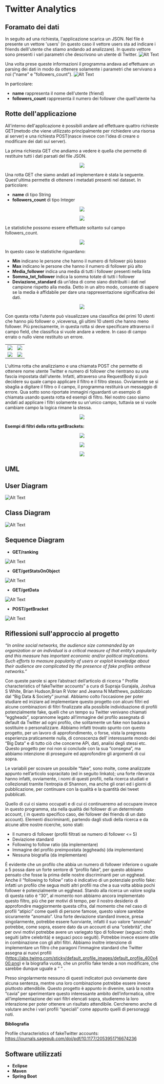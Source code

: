 # Twitter Analytics 
## Foramato dei dati
In seguito ad una richiesta, l'applicazione scarica un JSON. Nel file è presente un vettore 'users' (in questo caso il vettore users sta ad indicare i friends delll'utente che stiamo andando ad analizzare). In questo vettore sono presenti i vari parametri che descrivono un utente di Twitter.
![Alt Text](JSON.PNG) 

Una volta prese queste informazioni il programma andava ad effettuare un parsing dei dati in modo da ottenere solamente i parametri che servivano a noi ("name" e "followers_count").
![Alt Text](JSONParsing.PNG) 

In particolare:
* **name** rappresenta il nome dell'utente (friend)
* **followers_count** rappresenta il numero dei follower che quell'utente ha

## Rotte dell'applicazione
All'interno dell'applicazione è possibili andare ad effettuare quattro richieste GET(metodo che viene utilizzato principalmente per richiedere una risorsa al server) e una richiesta POST(nasce invece con l'idea di creare o modificare dei dati sul server).

La prima richiesta GET che andiamo a vedere è quella che permette di restituire tutti i dati parsati del file JSON.
<p align="center">
  <img src="get_data.PNG">
</p>

Una rotta GET che siamo andati ad implementare è stata la seguente. Quest'ultima permette di ottenere i metadati presenti nel dataset. In particolare:
* **name** di tipo String
* **followers_count** di tipo Integer
<p align="center">
  <img src="get_metadata.PNG">
</p>
<p align="center">
  <img src="metadata_results.PNG">
</p>

Le statistiche possono essere effettuate soltanto sul campo followers_count.
<p align="center">
  <img src="get_stats.PNG">
</p>

In questo caso le statistiche riguardano:
* **Min** indicano le persone che hanno il numero di follower più basso
* **Max** indicano le persone che hanno il numero di follower più alto
* **Media_follower** indica una media di tutti i follower presenti nella lista
* **Somma_tot_follower** indica la somma totate di tutti i follower 
* **Deviazione_standard** dà un’idea di come siano distribuiti i dati nel campione rispetto alla media. Detto in un altro modo, consente    di sapere se la media è affidabile per dare una rappresentazione significativa dei dati.

<p align="center">
  <img src="stats_result.PNG">
</p>

Con questa rotta l'utente può visualizzare una classifica dei primi 10 utenti che hanno più follower o ,viceversa, gli ultimi 10 utenti che hanno meno follower. Più precisamente, in questa rotta si deve specificare attraverso il campo field, che classifica si vuole andare a vedere. In caso di campo errato o nullo viene restituito un errore. 
<table class="center">
  <tr>
    <td><img src="get_top10.PNG"></td>
    <td><img src="get_last10.PNG"></td>
  </tr>
    <tr>
    <td><img src="top10_results.PNG"></td>
    <td><img src="last10_results.PNG"></td>
  </tr>
 </table>
 
L'ultima rotta che analizziamo e una chiamata POST che permette di ottenere nome utente Twitter e numero di follower che rientrano su una fascia impostata dall'utente. Infatti, attraverso una RequestBody si può decidere su quale campo applicare il filtro e il filtro stesso. Ovviamente se si sbaglia a digitare il filtro o il campo, il programma restituirà un messaggio di errore. Qua sotto sono riportate immagini riguardanti un esempio di chiamata usando questa rotta ed esempi di filtro. Nel nostro caso siamo andati ad applicare i filtri solamente su un'unico campo, tuttavia se si vuole cambiare campo la logica rimane la stessa.  
<p align="center">
  <img src="getbrakets.PNG">
</p>

**Esempi di filtri della rotta getBrackets:** 
<p align="center">
  <img src="gt.PNG">
</p>
<p align="center">
  <img src="bt.PNG">
</p>
<p align="center">
  <img src="lt.PNG">
</p>
 

## UML
## User Diagram
![Alt Text](UserDatagram.PNG)
## Class Diagram
![Alt Text](classdiagram.PNG) 
## Sequence Diagram
* **GET/ranking**

![Alt Text](ranking.png) 

* **GET/getStatsOnObject**

![Alt Text](getstatsonobject.png) 

* **GET/getData**

![Alt Text](getdata.PNG) 

* **POST/getBracket**

![Alt Text](getBracket.png)


## Riflessioni sull'approccio al progetto
*“In online social networks, the audience size commanded by an organization or an individual is a critical measure of that entity’s popularity and this measure has important economic and/or political implications. Such efforts to measure popularity of users or exploit knowledge about their audience are complicated by the presence of fake profiles onthese networks.”*

Con queste parole si apre l’abstract dell’articolo di ricerca “ Profile characteristics of fakeTwitter accounts” a cura di Supraja Gurajala, Joshua S White, Brian Hudson,Brian R Voter and Jeanna N Matthews, pubblicato dal “Big Data & Society” journal. 
Abbiamo colto l’occasione per poter studiare ed iniziare ad implementare questo progetto con alcuni filtri ed alcune combinazioni di filtri finalizzate alla possibile individuazione di profili potenzialmente fake, quelli che un tempo su Twitter venivano chiamati “eggheads”, soprannome legato all’immagine del profilo assegnata di default da Twitter ad ogni profilo, che solitamente un fake non badava a sostituire o personalizzare. 
Abbiamo infatti trovato spunto con questo progetto, per un lavoro di approfondimento, o forse, vista la pregressa esperienza praticamente nulla, di conoscenza dell’ interessante mondo dei “Big Data” e di tutto ciò che concerne APi, dati, analisi degli stessi etc.
Questo progetto per noi non si conclude con la sua “consegna”, ma abbiamo intenzione di proseguire ed approfondire gli argomenti di cui sopra. 

Le variabili per scovare un possibile “fake”, sono molte, come analizzate appunto nell’articolo sopracitato (ed in seguito linkato); una forte rilevanza hanno infatti, ovviamente, i nomi di questi profili, nella ricerca studiati e collezionati tramite l’entropia di Shannon, ma anche gli orari ed i giorni di pubblicazione, per continuare con la qualità e la quantità dei tweet pubblicati. 

Quello di cui ci siamo occupati e di cui ci continueremo ad occupare invece in questo programma, sta nella qualità dei follower di un determinato account, ( in questo specifico caso, dei follower dei friends di un dato account). Elementi discriminanti, partendo dagli studi della ricerca e da alcune altre nostre ricerche, sono stati:
* Il numero di follower (profili filtrati se numero di follower <= 5)
* Deviazione standard
* Following to follow ratio (da implementare)
* Immagine del profilo preimpostata (eggheads) (da implementare)
* Nessuna biografia (da implementare)

È evidente che un profilo che abbia un numero di follower inferiore o uguale a 5 possa dare un forte sentore di “profilo fake”, per questo abbiamo pensato che fosse la prima delle nostre discriminanti per un egghead.
Anche il “following to follow” ratio è indicativo di un potenziale profilo fake: infatti un profilo che segua molti altri profili ma che a sua volta abbia pochi follower è potenzialmente un egghead. Stando alla ricerca un valore soglia di questa ratio è “30”, al momento non abbiamo ancora implementato questo filtro, più che per motivi di tempo, per il nostro desiderio di approfondire maggiormente questa cifra, dal momento che nel caso di profili “atipici” come quelli di persone famose, questo valore sarebbe sicuramente “anomalo”.
Una forte deviazione standard invece, presa singolarmente, potrebbe essere fuorviante, infatti il suo valore “anomalo” potrebbe, come sopra, essere dato da un account di una “celebrità”, che per ovvi motivi potrebbe avere un variegato tipo di follower (seguaci molto seguiti (altre celebrità) e seguaci poco seguiti). Potrebbe invece essere utile in combinazione con gli altri filtri.
Abbiamo inoltre intenzione di implementare un filtro che paragoni l’immagine standard che Twitter assegna ai nuovi profili (https://abs.twimg.com/sticky/default_profile_images/default_profile_400x400.png) e la biografia vuota, che un profilo fake tende a non modificare, che sarebbe dunque uguale a “ “ .

Preso singolarmente nessuno di questi indicatori può ovviamente dare alcuna sentenza, mentre una loro combinazione potrebbe essere invece piuttosto attendibile.
Questo progetto è appunto in divenire, sarà la nostra “cavia” per sperimentare questo interessante ambito dell’informatica, oltre all’implementazione dei vari filtri elencati sopra, studieremo la loro interazione per poter ottenere un risultato attendibile. Cercheremo anche di valutare anche i vari profili “speciali” come appunto quelli di personaggi noti.

**Bibliografia**

Profile characteristics of fakeTwitter accounts: https://journals.sagepub.com/doi/pdf/10.1177/2053951716674236


## Software utilizzati
* **Eclipse** 
* **Maven** 
* **Spring Boot** 


